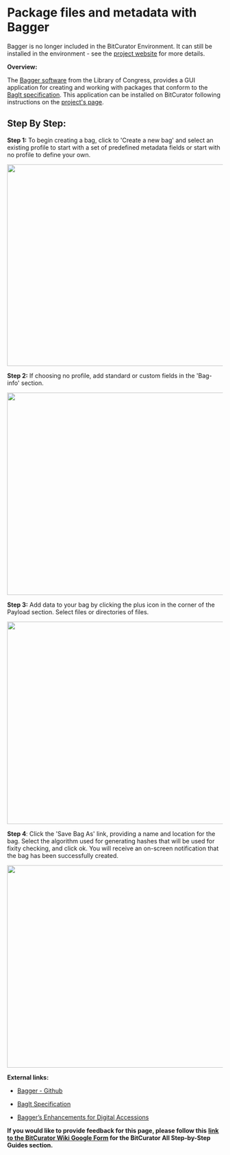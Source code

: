 # **Package files and metadata with Bagger**

Bagger is no longer included in the BitCurator Environment. It can still
be installed in the environment - see the [<u>project
website</u>](https://github.com/LibraryOfCongress/bagger) for more
details.

**Overview:**

The [<u>Bagger
software</u>](https://github.com/LibraryOfCongress/bagger) from the
Library of Congress, provides a GUI application for creating and working
with packages that conform to the [<u>BagIt
specification</u>](https://tools.ietf.org/html/draft-kunze-bagit-17).
This application can be installed on BitCurator following instructions
on the [<u>project's
page</u>](https://github.com/LibraryOfCongress/bagger).

## **Step By Step:**

**Step 1:** To begin creating a bag, click to 'Create a new bag' and
select an existing profile to start with a set of predefined metadata
fields or start with no profile to define your own.

<img src="./media/image4.png" style="width:6.5in;height:4.90278in" />

**Step 2:** If choosing no profile, add standard or custom fields in the
'Bag-info' section.

<img src="./media/image3.png" style="width:6.5in;height:4.91667in" />

**Step 3:** Add data to your bag by clicking the plus icon in the corner
of the Payload section. Select files or directories of files.

<img src="./media/image1.png" style="width:6.5in;height:4.91667in" />

**Step 4**: Click the 'Save Bag As' link, providing a name and location
for the bag. Select the algorithm used for generating hashes that will
be used for fixity checking, and click ok. You will receive an on-screen
notification that the bag has been successfully created.

<img src="./media/image1.png" style="width:6.5in;height:4.91667in" />

**External links:**

- [<u>Bagger - Github</u>](https://github.com/LibraryOfCongress/bagger)

- [<u>BagIt
  Specification</u>](https://tools.ietf.org/html/draft-kunze-bagit-17)

- [<u>Bagger’s Enhancements for Digital
  Accessions</u>](https://blogs.loc.gov/thesignal/2016/04/baggers-enhancements-for-digital-accessions/)

**If you would like to provide feedback for this page, please follow
this** **[<u>link to the BitCurator Wiki Google
Form</u>](https://docs.google.com/forms/d/e/1FAIpQLSelmRx1VmgDEg3dU5_8cXZy9MZ5v8_sAl-Ur2nPFLAi6Lvu2w/viewform?usp=sf_link)
for the BitCurator All Step-by-Step Guides section.**
